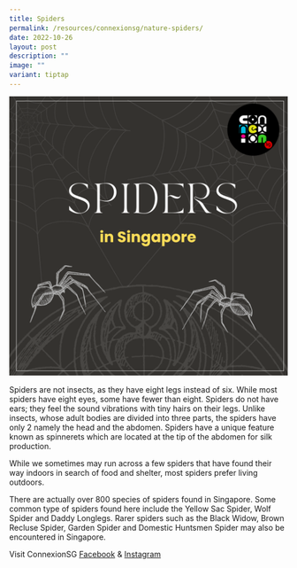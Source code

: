 ```yaml
---
title: Spiders
permalink: /resources/connexionsg/nature-spiders/
date: 2022-10-26
layout: post
description: ""
image: ""
variant: tiptap
---
```

![](/images/connexionsg/2022/spiders.png)


Spiders are not insects, as they have eight legs instead of six. While most spiders have eight eyes, some have fewer than eight. Spiders do not have ears; they feel the sound vibrations with tiny hairs on their legs. Unlike insects, whose adult bodies are divided into three parts, the spiders have only 2 namely the head and the abdomen. Spiders have a unique feature known as spinnerets which are located at the tip of the abdomen for silk production.

While we sometimes may run across a few spiders that have found their way indoors in search of food and shelter, most spiders prefer living outdoors.

There are actually over 800 species of spiders found in Singapore. Some common type of spiders found here include the Yellow Sac Spider, Wolf Spider and Daddy Longlegs. Rarer spiders such as the Black Widow, Brown Recluse Spider, Garden Spider and Domestic Huntsmen Spider may also be encountered in Singapore.

Visit ConnexionSG [Facebook](https://www.facebook.com/ConnexionSG) & [Instagram](https://www.instagram.com/connexionsg/)